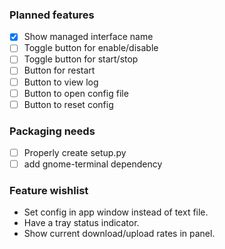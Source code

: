 ### Planned features
- [x] Show managed interface name
- [ ] Toggle button for enable/disable
- [ ] Toggle button for start/stop
- [ ] Button for restart
- [ ] Button to view log
- [ ] Button to open config file
- [ ] Button to reset config

### Packaging needs
- [ ] Properly create setup.py
- [ ] add gnome-terminal dependency

### Feature wishlist
- Set config in app window instead of text file.
- Have a tray status indicator.
- Show current download/upload rates in panel.
